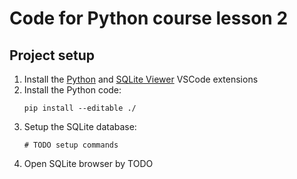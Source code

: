 # Code for Python course lesson 2

## Project setup

1. Install the <a href="vscode:extension/ms-python.python">Python</a>  and <a href="vscode:extension/qwtel.sqlite-viewer">SQLite Viewer</a> VSCode extensions
2. Install the Python code:
    ```console
    pip install --editable ./
    ```
3. Setup the SQLite database:
    ```
    # TODO setup commands
    ```
4. Open SQLite browser by TODO

